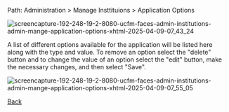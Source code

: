 Path: Administration > Manage Insttituions > Application Options


![screencapture-192-248-19-2-8080-ucfm-faces-admin-institutions-admin-mange-application-options-xhtml-2025-04-09-07_43_24](https://github.com/user-attachments/assets/c1115154-f09f-4d43-a7e2-551da29efb09)

A list of different options available for the application will be listed here along with the type and value. To remove an option select the "delete" button and to change the value of an option select the "edit" button, make the necessary changes, and then select "Save".

![screencapture-192-248-19-2-8080-ucfm-faces-admin-institutions-admin-mange-application-options-xhtml-2025-04-09-07_55_05](https://github.com/user-attachments/assets/eb9710bd-e39b-4a46-b559-ac8d634349c0)




[Back](https://github.com/hmislk/hmis/wiki/Manage-Institutions)